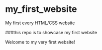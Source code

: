 # my_first_website
My first every HTML/CSS website

###this repo is to showcase my first website

Welcome to my very first website!
